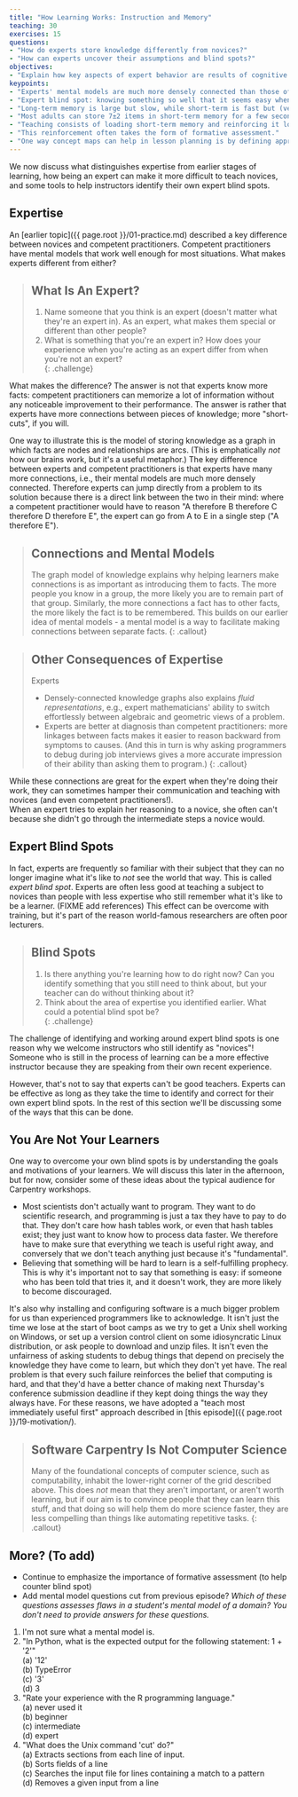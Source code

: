 ```yaml
---
title: "How Learning Works: Instruction and Memory"
teaching: 30
exercises: 15
questions:
- "How do experts store knowledge differently from novices?"
- "How can experts uncover their assumptions and blind spots?"  
objectives:
- "Explain how key aspects of expert behavior are results of cognitive differences between experts and competent practitioners."
keypoints:
- "Experts' mental models are much more densely connected than those of non-experts."
- "Expert blind spot: knowing something so well that it seems easy when it's not."
- "Long-term memory is large but slow, while short-term is fast but (very) small."
- "Most adults can store 7±2 items in short-term memory for a few seconds before loss."
- "Teaching consists of loading short-term memory and reinforcing it long enough for items to be transferred to long-term memory."
- "This reinforcement often takes the form of formative assessment."
- "One way concept maps can help in lesson planning is by defining appropriate points in a lesson for formative assessment."
---
```


We now discuss what distinguishes expertise
from earlier stages of learning, how being an expert can make it 
more difficult to teach novices, and some tools to help instructors 
identify their own expert blind spots.  

## Expertise

An [earlier topic]({{ page.root }}/01-practice.md) described a key 
difference between novices and competent practitioners. Competent practitioners 
have mental models that work well enough for most situations. 
What makes experts different from either?

> ## What Is An Expert?
>
> 1. Name someone that you think is an expert (doesn't matter what they're 
> an expert in).  As an expert, what makes them special or different than 
> other people?  
> 2. What is something that you're an expert in?  How does your experience 
> when you're acting as an expert differ from when you're not an expert?  
{: .challenge}

What makes the difference?  The answer is not that experts know more facts:
competent practitioners can memorize a lot of information
without any noticeable improvement to their performance.  The answer is 
rather that experts have more connections between pieces of knowledge; 
more "short-cuts", if you will.  

One way to illustrate this is the model 
of storing knowledge as a graph
in which facts are nodes and relationships are arcs.
(This is emphatically *not* how our brains work,
but it's a useful metaphor.)
The key difference between experts and competent practitioners
is that experts have many more connections,
i.e., their mental models are much more densely connected. Therefore 
experts can jump directly from a problem to its solution
because there is a direct link between the two in their mind:
where a competent practitioner would have to reason "A therefore B therefore C therefore D therefore E",
the expert can go from A to E in a single step ("A therefore E").

> ## Connections and Mental Models
> 
> The graph model of knowledge explains why
> helping learners make connections is as important as introducing them to facts.
> The more people you know in a group,
> the more likely you are to remain part of that group.
> Similarly,
> the more connections a fact has to other facts,
> the more likely the fact is to be remembered.  This builds on our earlier idea
> of mental models - a mental model is a way to facilitate making connections between
> separate facts.
{: .callout}

> ## Other Consequences of Expertise
> 
> Experts 
> - Densely-connected knowledge graphs also explains *fluid representations*, e.g.,
> expert mathematicians' ability to switch effortlessly between algebraic and geometric views of a problem.
> - Experts are better at diagnosis than competent practitioners:
> more linkages between facts makes it easier to reason backward from symptoms to causes.
> (And this in turn is why asking programmers to debug during job interviews
> gives a more accurate impression of their ability than asking them to program.)
{: .callout}

While these connections are great for the expert when they're doing 
their work, they can sometimes hamper their communication and teaching 
with novices (and even competent practitioners!).  
When an expert tries to explain her reasoning to a novice,
she often can't because she didn't go through the intermediate steps a novice would.

## Expert Blind Spots

In fact, experts are frequently so familiar with their subject
that they can no longer imagine what it's like to *not* see the world that way. 
This is called *expert blind spot*.
Experts are often less good at teaching a subject to novices than people with less expertise
who still remember what it's like to be a learner. (FIXME add references)
This effect can be overcome with training,
but it's part of the reason world-famous researchers are often poor lecturers.

> ## Blind Spots
>
> 1. Is there anything you're learning how to do right now?  Can you identify 
> something that you still need to think about, but your teacher can do without 
> thinking about it?  
> 2. Think about the area of expertise you identified earlier.  What could a 
> potential blind spot be?   
{: .challenge}

The challenge of identifying and working around expert blind spots is one 
reason why we welcome instructors who still identify as "novices"!  Someone 
who is still in the process of learning can be a more effective instructor 
because they are speaking from their own recent experience.  

However, that's not to say that experts can't be good teachers.  Experts can 
be effective as long as they take the time to identify and correct 
for their own expert blind spots.  In the rest of this section we'll be discussing 
some of the ways that this can be done.  

## You Are Not Your Learners

One way to overcome your own blind spots is by understanding the goals 
and motivations of your learners.  We will discuss this later in the afternoon, 
but for now, consider some of these ideas about the typical audience for 
Carpentry workshops.  

- Most scientists don't actually want to program. They want to do scientific research,
and programming is just a tax they have to pay to do that.
They don't care how hash tables work,
or even that hash tables exist; they just want to know how to process data faster.
We therefore have to make sure that everything we teach is useful right away,
and conversely that we don't teach anything just because it's "fundamental".
- Believing that something will be hard to learn is a self-fulfilling prophecy.
This is why it's important not to say that something is easy:
if someone who has been told that tries it,
and it doesn't work,
they are more likely to become discouraged.

It's also why installing and configuring software is
a much bigger problem for us than experienced programmers like to acknowledge.
It isn't just the time we lose at the start of boot camps
as we try to get a Unix shell working on Windows,
or set up a version control client on some idiosyncratic Linux distribution, or ask people to download and unzip files.
It isn't even the unfairness of asking students to debug things
that depend on precisely the knowledge they have come to learn,
but which they don't yet have.
The real problem is that every such failure reinforces the belief that computing is hard,
and that they'd have a better chance of making next Thursday's conference submission deadline
if they kept doing things the way they always have.
For these reasons,
we have adopted a "teach most immediately useful first" approach
described in [this episode]({{ page.root }}/19-motivation/).

> ## Software Carpentry Is Not Computer Science
>
> Many of the foundational concepts of computer science,
> such as computability,
> inhabit the lower-right corner of the grid described above.
> This does *not* mean that they aren't important,
> or aren't worth learning,
> but if our aim is to convince people that they can learn this stuff,
> and that doing so will help them do more science faster,
> they are less compelling than things like automating repetitive tasks.
{: .callout}

## More? (To add)

- Continue to emphasize the importance of formative assessment (to help counter blind spot)
- Add mental model questions cut from previous episode?
*Which of these questions assesses flaws in a student's mental model of a domain? You don't need to provide answers for these questions.*		
1. I'm not sure what a mental model is.		
2. "In Python, what is the expected output for the following statement: 1 + '2'"		
 	(a) '12'		
 	(b) TypeError		
 	(c) '3'		
 	(d) 3		
 3. "Rate your experience with the R programming language."		
 	(a) never used it		
 	(b) beginner		
 	(c) intermediate		
 	(d) expert		
 4. "What does the Unix command 'cut' do?"		
 	(a) Extracts sections from each line of input.		
 	(b) Sorts fields of a line		
 	(c) Searches the input file for lines containing a match to a pattern		
 	(d) Removes a given input from a line		

[abela-presentation]: http://extremepresentation.typepad.com/blog/2006/09/choosing_a_good.html
[amazon-glass]: http://www.amazon.com/Facts-Fallacies-Software-Engineering-Robert/dp/0321117425/
[macnamara-practice]: http://pss.sagepub.com/content/25/8/1608
[memory-test]: http://cat.xula.edu/thinker/memory/working/serial
[wikipedia-7]: https://en.wikipedia.org/wiki/The_Magical_Number_Seven,_Plus_or_Minus_Two
[wikipedia-serial-position]: https://en.wikipedia.org/wiki/Serial_position_effect
